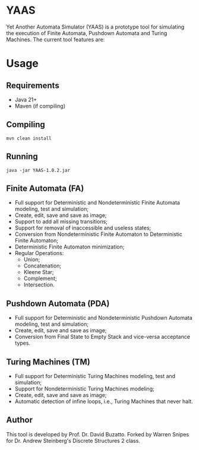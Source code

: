 # YAAS

Yet Another Automata Simulator (YAAS) is a prototype tool for simulating the execution of Finite Automata, Pushdown Automata and Turing Machines. The current tool features are:

# Usage

## Requirements
- Java 21+
- Maven (if compiling)

## Compiling
```
mvn clean install
```

## Running
```
java -jar YAAS-1.0.2.jar
```

## Finite Automata (FA)

- Full support for Deterministic and Nondeterministic Finite Automata modeling, test and simulation;
- Create, edit, save and save as image;
- Support to add all missing transitions;
- Support for removal of inaccessible and useless states;
- Conversion from Nondeterministic Finite Automaton to Deterministic Finite Automaton;
- Deterministic Finite Automaton minimization;
- Regular Operations:
  - Union;
  - Concatenation;
  - Kleene Star;
  - Complement;
  - Intersection.

## Pushdown Automata (PDA)

- Full support for Deterministic and Nondeterministic Pushdown Automata modeling, test and simulation;
- Create, edit, save and save as image;
- Conversion from Final State to Empty Stack and vice-versa acceptance types.

## Turing Machines (TM)

- Full support for Deterministic Turing Machines modeling, test and simulation;
- Support for Nondeterministic Turing Machines modeling;
- Create, edit, save and save as image;
- Automatic detection of infine loops, i.e., Turing Machines that never halt.

## Author

This tool is developed by Prof. Dr. David Buzatto. Forked by Warren Snipes for Dr. Andrew Steinberg's Discrete Structures 2 class.
